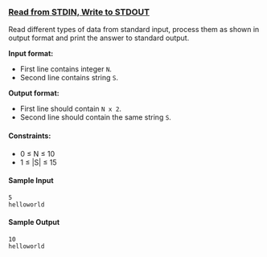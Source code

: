 ### [Read from STDIN, Write to STDOUT](https://www.hackerearth.com/practice/basic-programming/input-output/basics-of-input-output/practice-problems/algorithm/io-exercise/)

Read different types of data from standard input, process them as shown in output format and print the answer to standard output.

**Input format:**
* First line contains integer ```N```.
* Second line contains string ```S```.

**Output format:**
* First line should contain ```N x 2```.
* Second line should contain the same string ```S```.

#### Constraints:
* 0 ≤ N ≤ 10
* 1 ≤ |S| ≤ 15

#### Sample Input
```
5
helloworld
```

#### Sample Output
```
10
helloworld
```